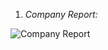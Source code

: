 
1. *Company Report:*

![Company Report](https://github.com/user-attachments/assets/1d3aa7e2-eceb-4370-80b3-1ea715ffb189)
